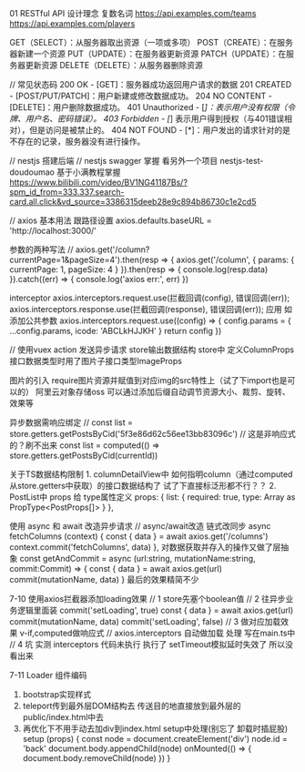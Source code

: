 01 RESTful API 设计理念
复数名词
https://api.examples.com/teams
https://api.examples.com/players

GET（SELECT）：从服务器取出资源（一项或多项）
POST（CREATE）：在服务器新建一个资源
PUT（UPDATE）：在服务器更新资源
PATCH（UPDATE）：在服务器更新资源
DELETE（DELETE）：从服务器删除资源

// 常见状态码
200 OK - [GET]：服务器成功返回用户请求的数据
201 CREATED - [POST/PUT/PATCH]：用户新建或修改数据成功。
204 NO CONTENT - [DELETE]：用户删除数据成功。
401 Unauthorized - [*]：表示用户没有权限（令牌、用户名、密码错误）。
403 Forbidden - [*] 表示用户得到授权（与401错误相对），但是访问是被禁止的。
404 NOT FOUND - [*]：用户发出的请求针对的是不存在的记录，服务器没有进行操作。

// nestjs 搭建后端
// nestjs swagger 掌握
看另外一个项目 nestjs-test-doudoumao
基于小满教程掌握 https://www.bilibili.com/video/BV1NG41187Bs/?spm_id_from=333.337.search-card.all.click&vd_source=3386315deeb28e9c894b86730c1e2cd5

// axios 基本用法
跟路径设置
axios.defaults.baseURL = 'http://localhost:3000/'

参数的两种写法
// axios.get('/column?currentPage=1&pageSize=4').then(resp => {
axios.get('/column', { params: { currentPage: 1, pageSize: 4 } }).then(resp => {
    console.log(resp.data)
}).catch((err) => {
    console.log('axios err:', err)
}) 

interceptor
axios.interceptors.request.use(拦截回调(config), 错误回调(err));
axios.interceptors.response.use(拦截回调(response), 错误回调(err));
应用 如添加公共参数
axios.interceptors.request.use((config) => {
    config.params = { ...config.params, icode: 'ABCLkHJJKH' }
    return config
})


// 使用vuex action 发送异步请求
store输出数据结构
store中 定义ColumnProps接口数据类型时用了图片子接口类型ImageProps

图片的引入 require图片资源并赋值到对应img的src特性上（试了下import也是可以的）
阿里云对象存储oss
可以通过添加后缀自动调节资源大小、裁剪、旋转、效果等

异步数据需响应绑定
// const list = store.getters.getPostsByCid('5f3e86d62c56ee13bb83096c') // 这是非响应式的？刷不出来
const list = computed(() => store.getters.getPostsByCid(currentId))

关于TS数据结构限制
1.
columnDetailView中 如何指明column（通过computed从store.getters中获取）的接口数据结构了 试了下直接标泛形都不行？？
2.
PostList中 props 给 type属性定义
props: {
        list: {
            required: true,
            type: Array as PropType<PostProps[]>
        }
    },

使用 async 和 await 改造异步请求
// async/await改造 链式改同步
async fetchColumns (context) {
    const { data } = await axios.get('/columns')
    context.commit('fetchColumns', data)
},
对数据获取并存入的操作又做了层抽象
const getAndCommit = async (url:string, mutationName:string, commit:Commit) => {
    const { data } = await axios.get(url)
    commit(mutationName, data)
}
最后的效果精简不少

7-10 使用axios拦截器添加loading效果
// 1
store先塞个boolean值
// 2
往异步业务逻辑里面装
commit('setLoading', true)
const { data } = await axios.get(url)
commit(mutationName, data)
commit('setLoading', false)
// 3 做对应加载效果 v-if,computed做响应式
// axios.interceptors 自动做加载 处理 写在main.ts中 
// 4 坑 实测 interceptors 代码未执行
执行了 setTimeout模拟延时失效了 所以没看出来

7-11 Loader 组件编码 
1. bootstrap实现样式
2. teleport传到最外层DOM结构去 传送目的地直接放到最外层的public/index.html中去 <div id="back"></div>
3. 再优化下不用手动去加div到index.html 
setup中处理(别忘了 卸载时插屁股)
setup (props) {
        const node = document.createElement('div')
        node.id = 'back'
        document.body.appendChild(node)
        onMounted(() => {
            document.body.removeChild(node)
        })
    }